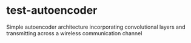 # test-autoencoder
Simple autoencoder architecture incorporating convolutional layers and transmitting across a wireless communication channel
